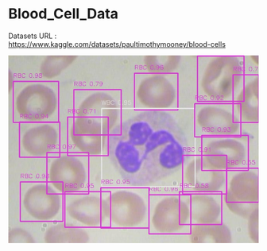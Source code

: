 # Blood_Cell_Data


Datasets URL : https://www.kaggle.com/datasets/paultimothymooney/blood-cells  

![img](https://github.com/JiaenSuen/Blood_Cell_Data/blob/main/test_result.jpg)
